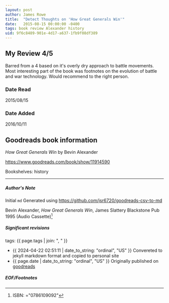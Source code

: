 ```yaml
---
layout: post
author: James Rowe
title:  "Detect Thoughts on 'How Great Generals Win'"
date:   2015-08-15 00:00:00 -0400
tags: book review Alexander history
uid: 9f6c8489-901e-4d17-a637-1fb9f08df389
---
```


<!-- highly dependent on how you personally use jekyll templates, and how you want this to show up -->
<!-- escape any jekyll keys with double brackets -->

## My Review 4/5

Barred from a 4 based on it's overly dry approach to battle movements. Most interesting part of the book was footnotes on the evolution of battle and war technology. Would recommend to the right person.

### Date Read
2015/08/15

### Date Added
2016/10/11

## Goodreads book information

*How Great Generals Win* by Bevin Alexander

https://www.goodreads.com/book/show/11914590

Bookshelves: history

---

##### Author's Note

Initial `md` Generated using https://github.com/jsr6720/goodreads-csv-to-md

Bevin Alexander, *How Great Generals Win*, James Slattery Blackstone Pub 1995 (Audio Cassette)[^1]

##### Significant revisions

tags: {{ page.tags | join: ", " }} <!-- todo move this somewhere -->

- {{ 2024-04-22 02:51:11 | date_to_string: "ordinal", "US" }} Convereted to jekyll markdown format and copied to personal site
- {{ page.date | date_to_string: "ordinal", "US" }} Originally published on [goodreads](https://www.goodreads.com)

##### EOF/Footnotes

[^1]: ISBN: ="0786109092"